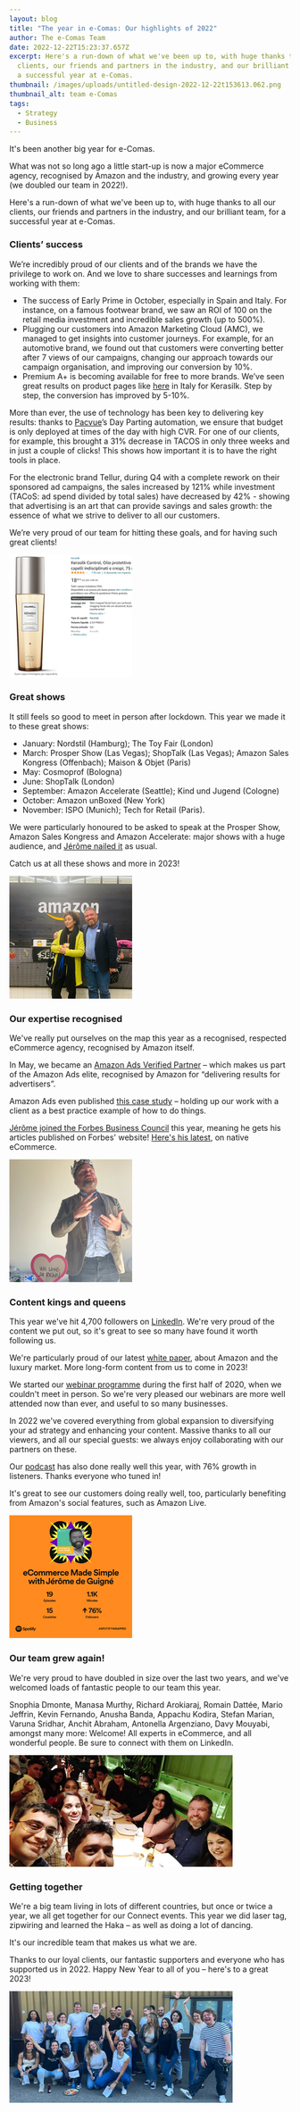 ```yaml
---
layout: blog
title: "The year in e-Comas: Our highlights of 2022"
author: The e-Comas Team
date: 2022-12-22T15:23:37.657Z
excerpt: Here's a run-down of what we've been up to, with huge thanks to all our
  clients, our friends and partners in the industry, and our brilliant team, for
  a successful year at e-Comas.
thumbnail: /images/uploads/untitled-design-2022-12-22t153613.062.png
thumbnail_alt: team e-Comas
tags:
  - Strategy
  - Business
---
```

<!--StartFragment-->

It's been another big year for e-Comas.

What was not so long ago a little start-up is now a major eCommerce agency, recognised by Amazon and the industry, and growing every year (we doubled our team in 2022!).

Here's a run-down of what we've been up to, with huge thanks to all our clients, our friends and partners in the industry, and our brilliant team, for a successful year at e-Comas.

### Clients’ success

We’re incredibly proud of our clients and of the brands we have the privilege to work on. And we love to share successes and learnings from working with them:

* The success of Early Prime in October, especially in Spain and Italy. For instance, on a famous footwear brand, we saw an ROI of 100 on the retail media investment and incredible sales growth (up to 500%).
* Plugging our customers into Amazon Marketing Cloud (AMC), we managed to get insights into customer journeys. For example, for an automotive brand, we found out that customers were converting better after 7 views of our campaigns, changing our approach towards our campaign organisation, and improving our conversion by 10%.
* Premium A+ is becoming available for free to more brands. We’ve seen great results on product pages like [here](https://www.amazon.it/dp/B015GNZY7E?ref=emc_p_m_5_i) in Italy for Kerasilk. Step by step, the conversion has improved by 5-10%. 

More than ever, the use of technology has been key to delivering key results: thanks to [Pacvue](https://www.pacvue.com/)’s Day Parting automation, we ensure that budget is only deployed at times of the day with high CVR. For one of our clients, for example, this brought a 31% decrease in TACOS in only three weeks and in just a couple of clicks! This shows how important it is to have the right tools in place.

For the electronic brand Tellur, during Q4 with a complete rework on their sponsored ad campaigns, the sales increased by 121% while investment (TACoS: ad spend divided by total sales) have decreased by 42% - showing that advertising is an art that can provide savings and sales growth: the essence of what we strive to deliver to all our customers.

We’re very proud of our team for hitting these goals, and for having such great clients!

![](/images/uploads/untitled-design-2022-12-22t155307.410.png)

### Great shows

It still feels so good to meet in person after lockdown. This year we made it to these great shows:

* January: Nordstil (Hamburg); The Toy Fair (London) 
* March: Prosper Show (Las Vegas); ShopTalk (Las Vegas); Amazon Sales Kongress (Offenbach); Maison & Objet (Paris)
* May: Cosmoprof (Bologna)
* June: ShopTalk (London)
* September: Amazon Accelerate (Seattle); Kind und Jugend (Cologne)
* October: Amazon unBoxed (New York)
* November: ISPO (Munich); Tech for Retail (Paris).

We were particularly honoured to be asked to speak at the Prosper Show, Amazon Sales Kongress and Amazon Accelerate: major shows with a huge audience, and [Jérôme nailed it](https://sell.amazon.com/events) as usual.

Catch us at all these shows and more in 2023!

![](/images/uploads/unboxed.png)

### Our expertise recognised

We've really put ourselves on the map this year as a recognised, respected eCommerce agency, recognised by Amazon itself.

In May, we became an [Amazon Ads Verified Partner](https://e-comas.com/2022/05/19/e-comas-is-now-a-verified-partner-for-amazon-ads.html) – which makes us part of the Amazon Ads elite, recognised by Amazon for “delivering results for advertisers”.

Amazon Ads even published [this case study](https://advertising.amazon.com/library/case-studies/how-e-comas-and-superfeet-used-sponsored-products) – holding up our work with a client as a best practice example of how to do things.

[Jérôme joined the Forbes Business Council](https://e-comas.com/2022/06/10/e-comas-founder-j%C3%A9r%C3%B4me-is-now-a-forbes-writer.html) this year, meaning he gets his articles published on Forbes' website! [Here's his latest](https://www.forbes.com/sites/forbesbusinesscouncil/2022/10/18/4-native-e-commerce-trends-in-a-cookie-less-era/?sh=3f730e86d85d), on native eCommerce.

![](/images/uploads/jerome2.png)

### Content kings and queens

This year we've hit 4,700 followers on [LinkedIn](https://www.linkedin.com/company/e-comas/). We're very proud of the content we put out, so it's great to see so many have found it worth following us.

We're particularly proud of our latest [white paper](https://e-comas.com/white-paper-form.html), about Amazon and the luxury market. More long-form content from us to come in 2023!

We started our [webinar programme](https://www.youtube.com/playlist?list=PLIISXNQzZ8ZrvjOjGsK9iJykSn_x6xO3k) during the first half of 2020, when we couldn't meet in person. So we're very pleased our webinars are more well attended now than ever, and useful to so many businesses.

In 2022 we've covered everything from global expansion to diversifying your ad strategy and enhancing your content. Massive thanks to all our viewers, and all our special guests: we always enjoy collaborating with our partners on these.

Our [podcast](https://e-comas.com/podcast.html) has also done really well this year, with 76% growth in listeners. Thanks everyone who tuned in!

It's great to see our customers doing really well, too, particularly benefiting from Amazon's social features, such as Amazon Live.

![](/images/uploads/podcast.png)

### Our team grew again!

We're very proud to have doubled in size over the last two years, and we've welcomed loads of fantastic people to our team this year.

Snophia Dmonte, Manasa Murthy, Richard Arokiaraj, Romain Dattée, Mario Jeffrin, Kevin Fernando, Anusha Banda, Appachu Kodira, Stefan Marian, Varuna Sridhar, Anchit Abraham, Antonella Argenziano, Davy Mouyabi, amongst many more: Welcome! All experts in eCommerce, and all wonderful people. Be sure to connect with them on LinkedIn. 

![](/images/uploads/team22.png)

### Getting together

We're a big team living in lots of different countries, but once or twice a year, we all get together for our Connect events. This year we did laser tag, zipwiring and learned the Haka – as well as doing a lot of dancing.

It's our incredible team that makes us what we are.

Thanks to our loyal clients, our fantastic supporters and everyone who has supported us in 2022. Happy New Year to all of you – here's to a great 2023!

![](/images/uploads/team44.png)

<!--EndFragment-->